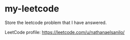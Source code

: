 # my-leetcode

Store the leetcode problem that I have answered.

LeetCode profile: https://leetcode.com/u/nathanaelsanilo/
